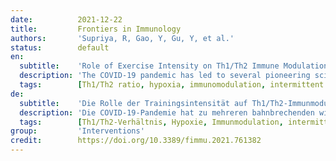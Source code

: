 ```yaml
---
date:          2021-12-22
title:         Frontiers in Immunology
authors:       'Supriya, R, Gao, Y, Gu, Y, et al.'
status:        default
en:
  subtitle:    'Role of Exercise Intensity on Th1/Th2 Immune Modulations During the COVID-19 Pandemic'
  description: 'The COVID-19 pandemic has led to several pioneering scientific discoveries resulting in no effective solutions with the exception of vaccination. Moderate exercise is a significant non-pharmacological strategy, to reduce the infection-related burden of COVID-19, especially in patients who are obese, elderly, and with additional comorbidities. The imbalance of T helper type 1 (Th1) or T helper type 2 (Th2) cells has been well documented among populations who have suffered as a result of the COVID-19 pandemic, and who are at maximum risk of infection and mortality. Moderate and low intensity exercise can benefit persons at risk from the disease and survivors by favorable modulation in Th1/Th2 ratios. Moreover, in COVID-19 patients, mild to moderate intensity aerobic exercise also increases immune system function but high intensity aerobic exercise may have adverse effects on immune responses. In addition, sustained hypoxia in COVID-19 patients has been reported to cause organ failure and cell death. Hypoxic conditions have also been highlighted to be triggered in COVID-19-susceptible individuals and COVID-19 survivors. This suggests that hypoxia inducible factor (HIF 1α) might be an important focus for researchers investigating effective strategies to minimize the effects of the pandemic. Intermittent hypoxic preconditioning (IHP) is a method of exposing subjects to short bouts of moderate hypoxia interspersed with brief periods of normal oxygen concentrations (recovery). This methodology inhibits the production of pro-inflammatory factors, activates HIF-1α to activate target genes, and subsequently leads to a higher production of red blood cells and hemoglobin. This increases angiogenesis and increases oxygen transport capacity. These factors can help alleviate virus induced cardiopulmonary hemodynamic disorders and endothelial dysfunction. Therefore, during the COVID-19 pandemic we propose that populations should engage in low to moderate exercise individually designed, prescribed and specific, that utilizes IHP including pranayama (yoga), swimming and high-altitude hiking exercise. This would be beneficial in affecting HIF-1α to combat the disease and its severity. Therefore, the promotion of certain exercises should be considered by all sections of the population. However, exercise recommendations and prescription for COVID-19 patients should be structured to match individual levels of capability and adaptability.'
  tags:        [Th1/Th2 ratio, hypoxia, immunomodulation, intermittent hypoxic preconditioning]
de:
  subtitle:    'Die Rolle der Trainingsintensität auf Th1/Th2-Immunmodulationen während der COVID-19-Pandemie'
  description: 'Die COVID-19-Pandemie hat zu mehreren bahnbrechenden wissenschaftlichen Entdeckungen geführt, die mit Ausnahme der Impfung zu keinen wirksamen Lösungen geführt haben. Moderate körperliche Betätigung ist eine wichtige nicht-pharmakologische Strategie, um die infektionsbedingte Belastung durch COVID-19 zu verringern, insbesondere bei Patienten, die übergewichtig und älter sind und zusätzliche Begleiterkrankungen haben. Das Ungleichgewicht zwischen T-Helferzellen vom Typ 1 (Th1) und T-Helferzellen vom Typ 2 (Th2) ist in Bevölkerungsgruppen, die unter der COVID-19-Pandemie gelitten haben und ein hohes Infektions- und Sterberisiko aufweisen, gut dokumentiert. Moderate und wenig intensive sportliche Betätigung kann für Risikopersonen und Überlebende der Krankheit von Vorteil sein, da sie das Th1/Th2-Verhältnis günstig beeinflusst. Bei COVID-19-Patienten erhöht eine leichte bis mittelschwere aerobe körperliche Betätigung auch die Funktion des Immunsystems, während eine intensive aerobe Betätigung nachteilige Auswirkungen auf die Immunantwort haben kann. Darüber hinaus wurde berichtet, dass anhaltende Hypoxie bei COVID-19-Patienten zu Organversagen und Zelltod führt. Hypoxische Bedingungen wurden auch bei COVID-19-anfälligen Personen und COVID-19-Überlebenden festgestellt. Dies deutet darauf hin, dass der Hypoxie-induzierbare Faktor (HIF 1α) ein wichtiger Schwerpunkt für Forscher sein könnte, die wirksame Strategien zur Minimierung der Auswirkungen der Pandemie untersuchen. Intermittierende hypoxische Präkonditionierung (IHP) ist eine Methode, bei der Probanden kurzen Phasen moderater Hypoxie ausgesetzt werden, die von kurzen Perioden normaler Sauerstoffkonzentrationen (Erholung) unterbrochen werden. Diese Methode hemmt die Produktion von entzündungsfördernden Faktoren, aktiviert HIF-1α zur Aktivierung von Zielgenen und führt in der Folge zu einer höheren Produktion von roten Blutkörperchen und Hämoglobin. Dies steigert die Angiogenese und erhöht die Sauerstofftransportkapazität. Diese Faktoren können dazu beitragen, virusbedingte kardiopulmonale hämodynamische Störungen und endotheliale Dysfunktion zu lindern. Aus diesem Grund schlagen wir vor, dass die Bevölkerung während der COVID-19-Pandemie ein geringes bis mäßiges, individuell gestaltetes, vorgeschriebenes und spezifisches Training absolvieren sollte, das die IHP nutzt, einschließlich Pranayama (Yoga), Schwimmen und Höhenwanderungen. Dies würde sich positiv auf HIF-1α auswirken, um die Krankheit und ihren Schweregrad zu bekämpfen. Daher sollte die Förderung bestimmter Übungen von allen Bevölkerungsgruppen in Betracht gezogen werden. Die Bewegungsempfehlungen und -verordnungen für COVID-19-Patienten sollten jedoch so gestaltet sein, dass sie dem individuellen Leistungs- und Anpassungsniveau entsprechen.' 
  tags:        [Th1/Th2-Verhältnis, Hypoxie, Immunmodulation, intermittierende hypoxische Präkonditionierung]
group:         'Interventions'
credit:        https://doi.org/10.3389/fimmu.2021.761382
---
```


